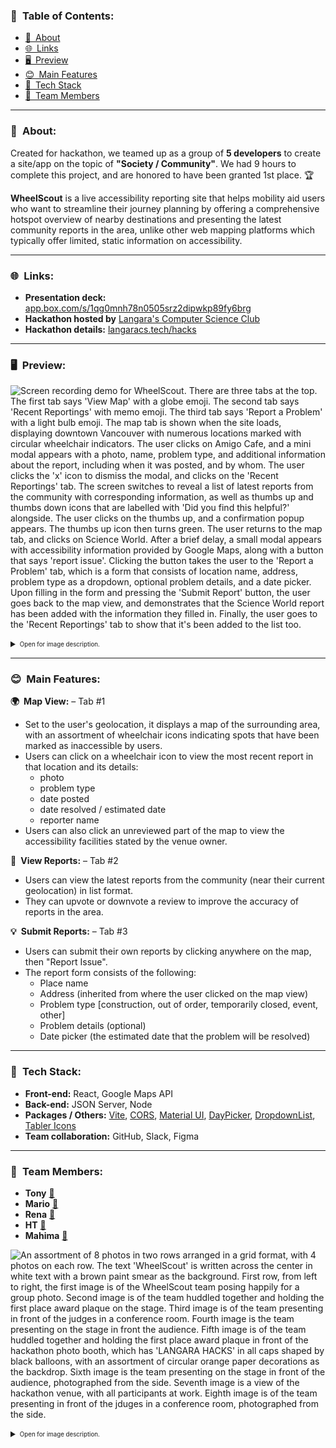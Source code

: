 ### 📜 Table of Contents:
- [👋 About](#about)
- [🌐 Links](#links)
- [🖥️ Preview](#%EF%B8%8Fpreview)
- [😊 Main Features](#main-features)
- [🔨 Tech Stack](#tech-stack)
- [👥 Team Members](#team-members)

---

### 👋 About:

Created for hackathon, we teamed up as a group of **5 developers** to create a site/app on the topic of **"Society / Community"**. We had 9 hours to complete this project, and are honored to have been granted 1st place. 🏆

**WheelScout** is a live accessibility reporting site that helps mobility aid users who want to streamline their journey planning by offering a comprehensive hotspot overview of nearby destinations and presenting the latest community reports in the area, unlike other web mapping platforms which typically offer limited, static information on accessibility.

---

### 🌐 Links:

- **Presentation deck:** [app.box.com/s/1qg0mnh78n0505srz2dipwkp89fy6brg](https://app.box.com/s/1qg0mnh78n0505srz2dipwkp89fy6brg)
- **Hackathon hosted by** [Langara's Computer Science Club](https://www.instagram.com/langaracpsc/)
- **Hackathon details:** [langaracs.tech/hacks](https://langaracs.tech/hacks)

---

### 🖥️ Preview:

![Screen recording demo for WheelScout. There are three tabs at the top. The first tab says 'View Map' with a globe emoji. The second tab says 'Recent Reportings' with memo emoji. The third tab says 'Report a Problem' with a light bulb emoji. The map tab is shown when the site loads, displaying downtown Vancouver with numerous locations marked with circular wheelchair indicators. The user clicks on Amigo Cafe, and a mini modal appears with a photo, name, problem type, and additional information about the report, including when it was posted, and by whom. The user clicks the 'x' icon to dismiss the modal, and clicks on the 'Recent Reportings' tab. The screen switches to reveal a list of latest reports from the community with corresponding information, as well as thumbs up and thumbs down icons that are labelled with 'Did you find this helpful?' alongside. The user clicks on the thumbs up, and a confirmation popup appears. The thumbs up icon then turns green. The user returns to the map tab, and clicks on Science World. After a brief delay, a small modal appears with accessibility information provided by Google Maps, along with a button that says 'report issue'. Clicking the button takes the user to the 'Report a Problem' tab, which is a form that consists of location name, address, problem type as a dropdown, optional problem details, and a date picker. Upon filling in the form and pressing the 'Submit Report' button, the user goes back to the map view, and demonstrates that the Science World report has been added with the information they filled in. Finally, the user goes to the 'Recent Reportings' tab to show that it's been added to the list too.](https://rhizo.gitlab.io/random/images/9823402738.gif)

<details>
<summary><sub><sup>Open for image description.</sup></sub></summary>
    
> A screen recording (GIF) of the WheelScout demo. There are three tabs at the top. The first tab says "View Map" with a globe emoji. The second tab says "Recent Reportings" with memo emoji. The third tab says "Report a Problem" with a light bulb emoji. The map tab is shown when the site loads, displaying downtown Vancouver with numerous locations marked with circular wheelchair indicators. The user clicks on Amigo Cafe, and a mini modal appears with a photo, name, problem type, and additional information about the report, including when it was posted, and by whom. The user clicks the "x" icon to dismiss the modal, and clicks on the "Recent Reportings" tab. The screen switches to reveal a list of latest reports from the community with corresponding information, as well as thumbs up and thumbs down icons that are labelled with "Did you find this helpful?" alongside. The user clicks on the thumbs up, and a confirmation popup appears. The thumbs up icon then turns green. The user returns to the map tab, and clicks on Science World. After a brief delay, a small modal appears with accessibility information provided by Google Maps, along with a button that says "report issue". Clicking the button takes the user to the "Report a Problem" tab, which is a form that consists of location name, address, problem type as a dropdown, optional problem details, and a date picker. Upon filling in the form and pressing the "Submit Report" button, the user goes back to the map view, and demonstrates that the Science World report has been added with the information they filled in. Finally, the user goes to the "Recent Reportings" tab to show that it's been added to the list too.
</details>

---

### 😊 Main Features:

**🌍 Map View:** – Tab #1
- Set to the user's geolocation, it displays a map of the surrounding area, with an assortment of wheelchair icons indicating spots that have been marked as inaccessible by users.
- Users can click on a wheelchair icon to view the most recent report in that location and its details:
    - photo
    - problem type
    - date posted
    - date resolved / estimated date
    - reporter name
- Users can also click an unreviewed part of the map to view the accessibility facilities stated by the venue owner.

**📝 View Reports:** – Tab #2
- Users can view the latest reports from the community (near their current geolocation) in list format.
- They can upvote or downvote a review to improve the accuracy of reports in the area.

**💡 Submit Reports:** – Tab #3
- Users can submit their own reports by clicking anywhere on the map, then "Report Issue".
- The report form consists of the following:
    - Place name
    - Address (inherited from where the user clicked on the map view)
    - Problem type [construction, out of order, temporarily closed, event, other]
    - Problem details (optional)
    - Date picker (the estimated date that the problem will be resolved)

---

### 🔨 Tech Stack:
- **Front-end:** React, Google Maps API
- **Back-end:** JSON Server, Node
- **Packages / Others:** [Vite](https://github.com/vitejs/vite), [CORS](https://github.com/expressjs/cors), [Material UI](https://github.com/mui/material-ui), [DayPicker](https://github.com/gpbl/react-day-picker), [DropdownList](https://jquense.github.io/react-widgets/docs/DropdownList/), [Tabler Icons](https://github.com/tabler/tabler-icons#react)
- **Team collaboration:** GitHub, Slack, Figma

---

### 👥 Team Members:
- **Tony** [🔗](https://www.linkedin.com/in/tony-sa/)
- **Mario** [🔗](https://www.linkedin.com/in/mariocesena/)
- **Rena** [🔗](https://www.linkedin.com/in/renasakata/)
- **HT** [🔗](https://www.linkedin.com/in/ht-dev)
- **Mahima** [🔗](https://www.linkedin.com/in/mahima-mukhi-b70742138/)

![An assortment of 8 photos in two rows arranged in a grid format, with 4 photos on each row. The text 'WheelScout' is written across the center in white text with a brown paint smear as the background. First row, from left to right, the first image is of the WheelScout team posing happily for a group photo. Second image is of the team huddled together and holding the first place award plaque on the stage. Third image is of the team presenting in front of the judges in a conference room. Fourth image is the team presenting on the stage in front the audience. Fifth image is of the team huddled together and holding the first place award plaque in front of the hackathon photo booth, which has 'LANGARA HACKS' in all caps shaped by black balloons, with an assortment of circular orange paper decorations as the backdrop. Sixth image is the team presenting on the stage in front of the audience, photographed from the side. Seventh image is a view of the hackathon venue, with all participants at work. Eighth image is of the team presenting in front of the jduges in a conference room, photographed from the side.](https://rhizo.gitlab.io/random/images/873498273.png)

<details>
<summary><sub><sup>Open for image description.</sup></sub></summary>
    
> An assortment of 8 photos in two rows arranged in a grid format, with 4 photos on each row. The text "WheelScout" is written across the center in white text with a brown paint smear as the background. Starting on the top row, from left to right, the first image is of the WheelScout team posing happily for a group photo. Second image is of the team huddled together and holding the first place award plaque on the stage. Third image is of the team presenting in front of the judges in a conference room. Fourth image is the team presenting on the stage in front the audience. Moving on to the bottom row, the fifth image is of the team huddled together and holding the first place award plaque in front of the hackathon photo booth, which has "LANGARA HACKS" in all caps shaped by black balloons, with an assortment of circular orange paper decorations as the backdrop. Sixth image is the team presenting on the stage in front of the audience, photographed from the side. Seventh image is a view of the hackathon venue, with all participants at work. Eighth image is of the team presenting in front of the jduges in a conference room, photographed from the side.
</details>
